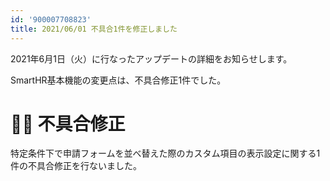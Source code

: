 ```yaml
---
id: '900007708823'
title: 2021/06/01 不具合1件を修正しました
---
```

2021年6月1日（火）に行なったアップデートの詳細をお知らせします。

SmartHR基本機能の変更点は、不具合修正1件でした。

# 👨‍⚕️ 不具合修正

特定条件下で申請フォームを並べ替えた際のカスタム項目の表示設定に関する1件の不具合修正を行ないました。
